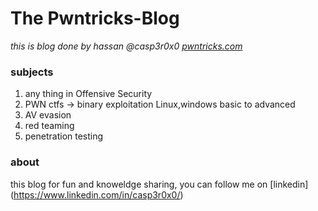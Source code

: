 # The Pwntricks-Blog 

*this is blog done by hassan @casp3r0x0 [pwntricks.com](https://pwntricks.com)*


### subjects 

1. any thing in Offensive Security 
2. PWN ctfs -> binary exploitation Linux,windows basic to advanced
3. AV evasion 
4. red teaming 
5. penetration testing


### about 
this blog for fun and knoweldge sharing, you can follow me on [linkedin] (https://www.linkedin.com/in/casp3r0x0/)

